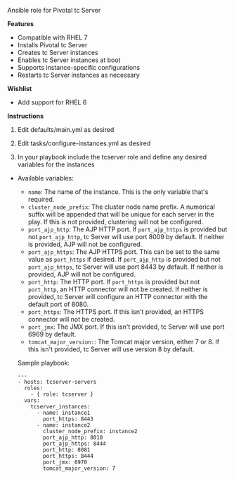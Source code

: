 Ansible role for Pivotal tc Server

**Features**

- Compatible with RHEL 7
- Installs Pivotal tc Server
- Creates tc Server instances
- Enables tc Server instances at boot
- Supports instance-specific configurations
- Restarts tc Server instances as necessary

**Wishlist**

- Add support for RHEL 6

**Instructions**

1. Edit defaults/main.yml as desired

2. Edit tasks/configure-instances.yml as desired

3. In your playbook include the tcserver role and define any desired variables for the instances
  - Available variables:
    - `name`: The name of the instance. This is the only variable that's required.
    - `cluster_node_prefix`: The cluster node name prefix. A numerical suffix will be appended that will be unique for each server in the play. If this is not provided, clustering will not be configured.
    - `port_ajp_http`: The AJP HTTP port. If `port_ajp_https` is provided but not `port_ajp_http`, tc Server will use port 8009 by default. If neither is provided, AJP will not be configured.
    - `port_ajp_https`: The AJP HTTPS port. This can be set to the same value as `port_https` if desired. If `port_ajp_http` is provided but not `port_ajp_https`, tc Server will use port 8443 by default. If neither is provided, AJP will not be configured.
    - `port_http`: The HTTP port. If `port_https` is provided but not `port_http`, an HTTP connector will not be created. If neither is provided, tc Server will configure an HTTP connector with the default port of 8080.
    - `port_https`: The HTTPS port. If this isn't provided, an HTTPS connector will not be created.
    - `port_jmx`: The JMX port. If this isn't provided, tc Server will use port 6969 by default.
    - `tomcat_major_version:`: The Tomcat major version, either 7 or 8. If this isn't provided, tc Server will use version 8 by default.

    Sample playbook:

        ---
        - hosts: tcserver-servers
          roles:
            - { role: tcserver }
          vars:
            tcserver_instances:
              - name: instance1
                port_https: 8443
              - name: instance2
                cluster_node_prefix: instance2
                port_ajp_http: 8010
                port_ajp_https: 8444
                port_http: 8081
                port_https: 8444
                port_jmx: 6970
                tomcat_major_version: 7
